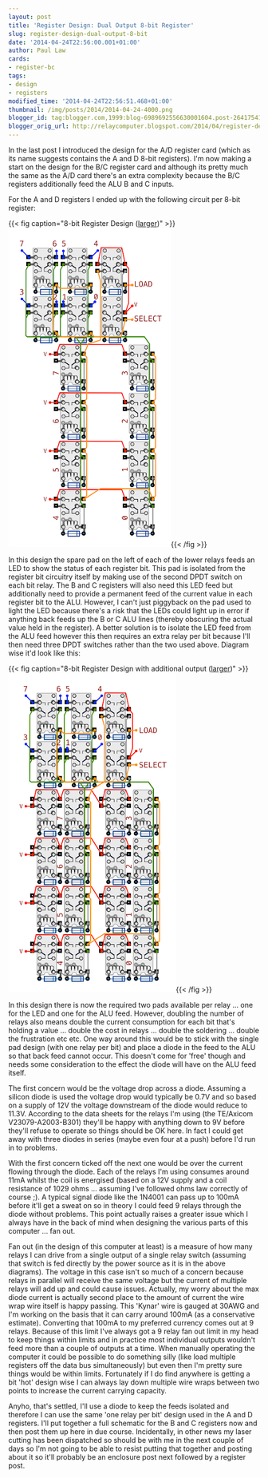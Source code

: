 ```yaml
---
layout: post
title: 'Register Design: Dual Output 8-bit Register'
slug: register-design-dual-output-8-bit
date: '2014-04-24T22:56:00.001+01:00'
author: Paul Law
cards:
- register-bc
tags:
- design
- registers
modified_time: '2014-04-24T22:56:51.468+01:00'
thumbnail: /img/posts/2014/2014-04-24-4000.png
blogger_id: tag:blogger.com,1999:blog-6989692556630001604.post-2641754186476607387
blogger_orig_url: http://relaycomputer.blogspot.com/2014/04/register-design-dual-output-8-bit.html
---
```


In the last post I introduced the design for the A/D register card (which as 
its name suggests contains the A and D 8-bit registers). I'm now making a 
start on the design for the B/C register card and although its pretty much the 
same as the A/D card there's an extra complexity because the B/C registers 
additionally feed the ALU B and C inputs.

For the A and D registers 
I ended up with the following circuit per 8-bit register:

{{< fig caption="8-bit Register Design ([larger](/img/posts/2014/2014-04-24-1000.png))" >}}![8-bit Register Design](/img/posts/2014/2014-04-24-0000.png){{< /fig >}}

In this design 
the spare pad on the left of each of the lower relays feeds an LED to show the 
status of each register bit. This pad is isolated from the register bit 
circuitry itself by making use of the second DPDT switch on each bit relay. 
The B and C registers will also need this LED feed but additionally need to 
provide a permanent feed of the current value in each register bit to the ALU. 
However, I can't just piggyback on the pad used to light the LED because 
there's a risk that the LEDs could light up in error if anything back feeds up 
the B or C ALU lines (thereby obscuring the actual value held in the 
register). A better solution is to isolate the LED feed from the ALU feed 
however this then requires an extra relay per bit because I'll then need three 
DPDT switches rather than the two used above. Diagram wise it'd look like 
this:

{{< fig caption="8-bit Register Design with additional output ([larger](/img/posts/2014/2014-04-24-1001.png))" >}}![8-bit Register Design with additional output](/img/posts/2014/2014-04-24-0001.png){{< /fig >}}

In this design there is now the required two pads available per 
relay ... one for the LED and one for the ALU feed. However, doubling the 
number of relays also means double the current consumption for each bit that's 
holding a value ... double the cost in relays ... double the soldering ... 
double the frustration etc etc. One way around this would be to stick with the 
single pad design (with one relay per bit) and place a diode in the feed to 
the ALU so that back feed cannot occur. This doesn't come for 'free' though 
and needs some consideration to the effect the diode will have on the ALU feed 
itself.

The first concern would be the voltage drop across a diode. 
Assuming a silicon diode is used the voltage drop would typically be 0.7V and 
so based on a supply of 12V the voltage downstream of the diode would reduce 
to 11.3V. According to the data sheets for the relays I'm using (the TE/Axicom 
V23079-A2003-B301) they'll be happy with anything down to 9V before they'll 
refuse to operate so things should be OK here. In fact I could get away with 
three diodes in series (maybe even four at a push) before I'd run in to 
problems.

With the first concern ticked off the next one would be 
over the current flowing through the diode. Each of the relays I'm using 
consumes around 11mA whilst the coil is energised (based on a 12V supply and a 
coil resistance of 1029 ohms ... assuming I've followed ohms law correctly of 
course ;). A typical signal diode like the 1N4001 can pass up to 100mA before 
it'll get a sweat on so in theory I could feed 9 relays through the diode 
without problems. This point actually raises a greater issue which I always 
have in the back of mind when designing the various parts of this computer ... 
fan out.

Fan out (in the design of this computer at least) is a 
measure of how many relays I can drive from a single output of a single relay 
switch (assuming that switch is fed directly by the power source as it is in 
the above diagrams). The voltage in this case isn't so much of a concern 
because relays in parallel will receive the same voltage but the current of 
multiple relays will add up and could cause issues. Actually, my worry about 
the max diode current is actually second place to the amount of current the 
wire wrap wire itself is happy passing. This 'Kynar' wire is gauged at 30AWG 
and I'm working on the basis that it can carry around 100mA (as a conservative 
estimate). Converting that 100mA to my preferred currency comes out at 9 
relays. Because of this limit I've always got a 9 relay fan out limit in my 
head to keep things within limits and in practice most individual outputs 
wouldn't feed more than a couple of outputs at a time. When manually operating 
the computer it could be possible to do something silly (like load multiple 
registers off the data bus simultaneously) but even then I'm pretty sure 
things would be within limits. Fortunately if I do find anywhere is getting a 
bit 'hot' design wise I can always lay down multiple wire wraps between two 
points to increase the current carrying capacity.

Anyho, that's 
settled, I'll use a diode to keep the feeds isolated and therefore I can use 
the same 'one relay per bit' design used in the A and D registers. I'll put 
together a full schematic for the B and C registers now and then post them up 
here in due course. Incidentally, in other news my laser cutting has been 
dispatched so should be with me in the next couple of days so I'm not going to 
be able to resist putting that together and posting about it so it'll probably 
be an enclosure post next followed by a register post. 
